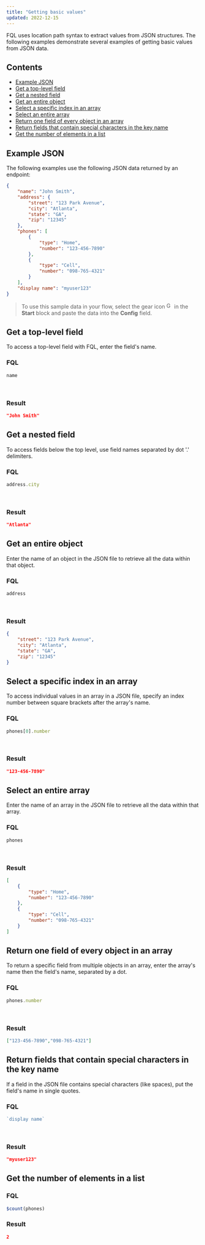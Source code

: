 ```yaml
---
title: "Getting basic values"
updated: 2022-12-15
---
```


FQL uses location path syntax to extract values from JSON structures. The following examples demonstrate several examples of getting basic values from JSON data.

## Contents

* [Example JSON](#example-json)
* [Get a top-level field](#get-a-top-level-field)
* [Get a nested field](#get-a-nested-field)
* [Get an entire object](#get-an-entire-object)
* [Select a specific index in an array](#select-a-specific-index-in-an-array)
* [Select an entire array](#select-an-entire-array)
* [Return one field of every object in an array](#return-one-field-of-every-object-in-an-array)
* [Return fields that contain special characters in the key name](#return-fields-that-contain-special-characters-in-the-key-name)
* [Get the number of elements in a list](#get-the-number-of-elements-in-a-list)

## Example JSON

The following examples use the following JSON data returned by an endpoint:

``` json
{
    "name": "John Smith",
    "address": {
        "street": "123 Park Avenue",
        "city": "Atlanta",
        "state": "GA",
        "zip": "12345"
    },
    "phones": [
        {
            "type": "Home",
            "number": "123-456-7890"
        },
        {
            "type": "Cell",
            "number": "098-765-4321"
        }
    ],
    "display name": "myuser123"
}
```

> To use this sample data in your flow, select the gear icon <img alt="Gear icon" src="https://assets.postman.com/postman-docs/icon-gear-solid-v9.jpg#icon" width="16px"> in the **Start** block and paste the data into the **Config** field.

## Get a top-level field

To access a top-level field with FQL, enter the field's name.

### FQL

``` javascript
name
```

<br/>

### Result

``` json
"John Smith"
```

## Get a nested field

To access fields below the top level, use field names separated by dot '.' delimiters.

### FQL

``` javascript
address.city
```

<br/>

### Result

``` json
"Atlanta"
```

## Get an entire object

Enter the name of an object in the JSON file to retrieve all the data within that object.

### FQL

``` javascript
address
```

<br/>

### Result

``` json
{
    "street": "123 Park Avenue",
    "city": "Atlanta",
    "state": "GA",
    "zip": "12345"
}
```

## Select a specific index in an array

To access individual values in an array in a JSON file, specify an index number between square brackets after the array's name.

### FQL

``` javascript
phones[0].number
```

<br/>

### Result

``` json
"123-456-7890"
```

## Select an entire array

Enter the name of an array in the JSON file to retrieve all the data within that array.

### FQL

``` javascript
phones
```

<br/>

### Result

``` json
[
    {
        "type": "Home",
        "number": "123-456-7890"
    },
    {
        "type": "Cell",
        "number": "098-765-4321"
    }
]
```

## Return one field of every object in an array

To return a specific field from multiple objects in an array, enter the array's name then the field's name, separated by a dot.

### FQL

``` javascript
phones.number
```

<br/>

### Result

``` json
["123-456-7890","098-765-4321"]
```

## Return fields that contain special characters in the key name

If a field in the JSON file contains special characters (like spaces), put the field's name in single quotes.

### FQL

``` javascript
`display name`
```

<br/>

### Result

``` json
"myuser123"
```

## Get the number of elements in a list

### FQL

``` javascript
$count(phones)
```

### Result

``` json
2
```
